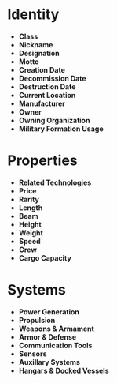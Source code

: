# Identity
- **Class**
- **Nickname**
- **Designation**
- **Motto**
- **Creation Date**
- **Decommission Date**
- **Destruction Date**
- **Current Location**
- **Manufacturer**
- **Owner**
- **Owning Organization**
- **Military Formation Usage**
# Properties
- **Related Technologies**
- **Price**
- **Rarity**
- **Length**
- **Beam**
- **Height**
- **Weight**
- **Speed**
- **Crew**
- **Cargo Capacity**
# Systems
- **Power Generation**
- **Propulsion**
- **Weapons & Armament**
- **Armor & Defense**
- **Communication Tools**
- **Sensors**
- **Auxillary Systems**
- **Hangars & Docked Vessels**